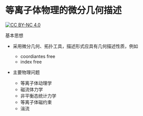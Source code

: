 # 等离子体物理的微分几何描述
[![CC BY-NC 4.0](https://i.creativecommons.org/l/by-nc/4.0/80x15.png)](http://creativecommons.org/licenses/by-nc/4.0/)

基本思想

- 采用微分几何、拓扑工具，描述形式应具有几何描述性质，例如
  - coordiantes free
  - index free

- 主要物理问题
  - 等离子体动理学
  - 磁流体力学
  - 非平衡态统计力学
  - 等离子体磁约束
  - 湍流


